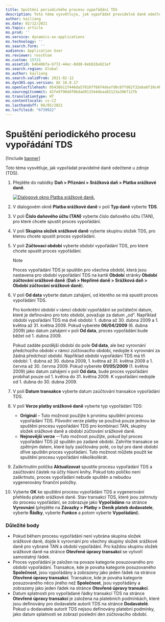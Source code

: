 ```yaml
---
title: Spuštění periodického procesu vypořádání TDS
description: Toto téma vysvětluje, jak vypořádat pravidelné daně odečtené u zdroje (TDS).
author: kailiang
ms.date: 02/12/2021
ms.topic: article
ms.prod: ''
ms.service: dynamics-ax-applications
ms.technology: ''
ms.search.form: ''
audience: Application User
ms.reviewer: roschlom
ms.custom: 15721
ms.assetid: b4b406fa-b772-44ec-8dd8-8eb818a921ef
ms.search.region: Global
ms.author: kailiang
ms.search.validFrom: 2021-02-12
ms.dyn365.ops.version: AX 10.0.17
ms.openlocfilehash: 05438b11f446da57016ff66f4deafd0c07fd62f32eba6f10c4b08b3f1de88e6b
ms.sourcegitcommit: 42fe9790ddf0bdad911544deaa82123a396712fb
ms.translationtype: HT
ms.contentlocale: cs-CZ
ms.lasthandoff: 08/05/2021
ms.locfileid: "6739922"
---
```

# <a name="run-the-periodic-tds-settlement-process"></a>Spuštění periodického procesu vypořádání TDS

[!include [banner](../includes/banner.md)]

Toto téma vysvětluje, jak vypořádat pravidelné daně odečtené u zdroje (TDS).

1. Přejděte do nabídky **Daň \> Přiznání \> Srážková daň \> Platba srážkové daně**.

    [![Dialogové okno Platba srážkové daně.](./media/apac-ind-TDS-47.png)](./media/apac-ind-TDS-47.png)

2. V dialogovém okně **Platba srážkové daně** v poli **Typ daně** vyberte **TDS**.
3. V poli **Číslo daňového účtu (TAN)** vyberte číslo daňového účtu (TAN), pro které chcete spustit proces vypořádání.
4. V poli **Skupina složek srážkové daně** vyberte skupinu složek TDS, pro kterou chcete spustit proces vypořádání.
5. V poli **Zúčtovací období** vyberte období vypořádání TDS, pro které chcete spustit proces vypořádání.

    > [!NOTE]
    > Proces vypořádání TDS je spuštěn pro všechna období, která jsou nastavena pro období vypořádání TDS na kartě **Období** stránky **Období zúčtování srážkové daně** (**Daň \> Nepřímé daně \> Srážková daň \> Období zúčtování srážkové daně**).

6. V poli **Od data** vyberte datum zahájení, od kterého se má spustit proces vypořádání TDS.

    Pro konkrétní období v rámci období vypořádání se počáteční datum, které je definováno pro toto období, považuje za datum „od“. Například období vypořádání TDS má dvě období: 1. dubna až 30. dubna 2009 a 1. května až 31. května 2009. Pokud vyberete **06/04/2009** (6. dubna 2009) jako datum zahájení v poli **Od data**, proces vypořádání bude běžet od 1. dubna 2009.

    Pokud zadáte pozdější období do pole **Od data**, ale bez vyrovnání předchozího období v rámci zúčtovacího období, nedojde k vyrovnání za žádná předchozí období. Například období vypořádání TDS má tři období: 1. dubna až 30. dubna 2009, 1. května až 31. května 2009 a 1. června až 30. června 2009. Pokud vyberete **01/05/2009** (1. května 2009) jako datum zahájení v poli **Od data**, bude proces vypořádání probíhat pouze od 1. května do 31. května 2009. K vypořádání nedojde od 1. dubna do 30. dubna 2009.

7. V poli **Datum transakce** vyberte datum zaúčtování transakce vypořádání TDS.
8. V poli **Verze platby srážkové daně** vyberte typ vypořádání TDS:

     - **Originál** – Tuto možnost použijte k prvnímu spuštění procesu vypořádání TDS. Původní verze platby se používá pouze jednou ke spuštění procesu vypořádání TDS pro kombinaci TAN, skupiny složek srážkové daně a období zúčtování srážkové daně.
    - **Nejnovější verze** -–Tuto možnost použijte, pokud byl proces vypořádání TDS již spuštěn po zadané období. Zahrňte transakce se zpětným datem, které byly zaúčtovány poté, co byl pro dané období dříve spuštěn proces vypořádání. Tuto možnost můžete použít ke spuštění procesu vypořádání několikolikrát.

9. Zaškrtnutím políčka **Aktualizovat** spustíte procesu vypořádání TDS a zaúčtování částek na účty hlavní knihy. Pokud toto políčko není zaškrtnuto, proces vypořádání nebude spuštěn a nebudou vygenerovány finanční položky.
10. Vyberte **OK** ke spuštění procesu vypořádání TDS a vygenerování přehledu plateb srážkové daně. Stav transakcí TDS, které jsou zahrnuty do procesu vypořádání, se zobrazuje jako **Vypořádáno** na stránce **Vyrovnání** (přejděte na **Závazky \> Platby \> Deník plateb dodavatele**, vyberte **Řádky**, vyberte **Funkce** a potom vyberte **Vypořádání**).

### <a name="important-points"></a>Důležité body

- Pokud během procesu vypořádání není vybrána skupina složek srážkové daně, dojde k vyrovnání pro všechny skupiny složek srážkové daně pro vybrané TAN a období vypořádání. Pro každou skupinu složek srážkové daně na stránce **Otevřené úpravy transakcí** se vytvoří samostatný řádek.
- Proces vypořádání je založen na povaze kategorie posuzovaného pro období vypořádání. Transakce, kde je povaha kategorie posuzovaného **Společnost**, jsou vypořádány a zobrazeny jako jeden řádek na stránce **Otevřené úpravy transakcí**. Transakce, kde je povaha kategorie posuzovaného něco jiného než **Společnost**, jsou vypořádány a zobrazeny jako jeden řádek na stránce **Otevřené úpravy transakcí**.
- Datum splatnosti pro vypořádané řádky transakcí TDS na stránce **Otevřené úpravy transakcí** je založena na platebních podmínkách, které jsou definovány pro dodavatele autorit TDS na stránce **Dodavatelé**. Pokud u dodavatele autorit TDS nejsou definovány platební podmínky, jako datum splatnosti se zobrazí poslední den zúčtovacího období.

